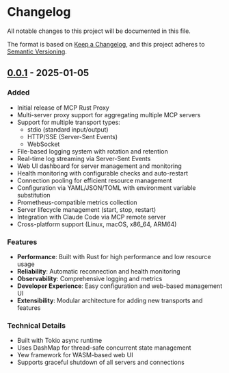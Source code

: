 # Changelog

All notable changes to this project will be documented in this file.

The format is based on [Keep a Changelog](https://keepachangelog.com/en/1.0.0/),
and this project adheres to [Semantic Versioning](https://semver.org/spec/v2.0.0.html).

## [0.0.1] - 2025-01-05

### Added
- Initial release of MCP Rust Proxy
- Multi-server proxy support for aggregating multiple MCP servers
- Support for multiple transport types:
  - stdio (standard input/output)
  - HTTP/SSE (Server-Sent Events)
  - WebSocket
- File-based logging system with rotation and retention
- Real-time log streaming via Server-Sent Events
- Web UI dashboard for server management and monitoring
- Health monitoring with configurable checks and auto-restart
- Connection pooling for efficient resource management
- Configuration via YAML/JSON/TOML with environment variable substitution
- Prometheus-compatible metrics collection
- Server lifecycle management (start, stop, restart)
- Integration with Claude Code via MCP remote server
- Cross-platform support (Linux, macOS, x86_64, ARM64)

### Features
- **Performance**: Built with Rust for high performance and low resource usage
- **Reliability**: Automatic reconnection and health monitoring
- **Observability**: Comprehensive logging and metrics
- **Developer Experience**: Easy configuration and web-based management UI
- **Extensibility**: Modular architecture for adding new transports and features

### Technical Details
- Built with Tokio async runtime
- Uses DashMap for thread-safe concurrent state management
- Yew framework for WASM-based web UI
- Supports graceful shutdown of all servers and connections

[0.0.1]: https://github.com/zach-source/mcp-rust-proxy/releases/tag/v0.0.1